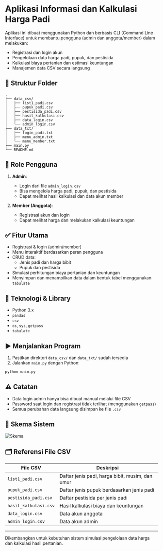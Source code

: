 # Aplikasi Informasi dan Kalkulasi Harga Padi

Aplikasi ini dibuat menggunakan Python dan berbasis CLI (Command Line Interface) untuk membantu pengguna (admin dan anggota/member) dalam melakukan:

- Registrasi dan login akun
- Pengelolaan data harga padi, pupuk, dan pestisida
- Kalkulasi biaya pertanian dan estimasi keuntungan
- Manajemen data CSV secara langsung

## 📁 Struktur Folder

```
.
├── data_csv/
│   ├── list1_padi.csv
│   ├── pupuk_padi.csv
│   ├── pestisida_padi.csv
│   ├── hasil_kalkulasi.csv
│   ├── data_login.csv
│   └── admin_login.csv
├── data_txt/
│   ├── login_padi.txt
│   ├── menu_admin.txt
│   └── menu_member.txt
├── main.py
└── README.md
```

## 👤 Role Pengguna

1. **Admin**:
   - Login dari file `admin_login.csv`
   - Bisa mengelola harga padi, pupuk, dan pestisida
   - Dapat melihat hasil kalkulasi dan data akun member

2. **Member (Anggota)**:
   - Registrasi akun dan login
   - Dapat melihat harga dan melakukan kalkulasi keuntungan

## ✅ Fitur Utama

- Registrasi & login (admin/member)
- Menu interaktif berdasarkan peran pengguna
- CRUD data:
  - Jenis padi dan harga bibit
  - Pupuk dan pestisida
- Simulasi perhitungan biaya pertanian dan keuntungan
- Menyimpan dan menampilkan data dalam bentuk tabel menggunakan `tabulate`

## 💾 Teknologi & Library

- Python 3.x
- `pandas`
- `csv`
- `os`, `sys`, `getpass`
- `tabulate`

## ▶️ Menjalankan Program

1. Pastikan direktori `data_csv/` dan `data_txt/` sudah tersedia
2. Jalankan `main.py` dengan Python:
```bash
python main.py
```

## ⚠️ Catatan

- Data login admin hanya bisa dibuat manual melalui file CSV
- Password saat login dan registrasi tidak terlihat (menggunakan `getpass`)
- Semua perubahan data langsung disimpan ke file `.csv`

## 🧾 Skema Sistem

![Skema](skema/skema.png)

## 🗂️ Referensi File CSV

| File CSV | Deskripsi |
|----------|-----------|
| `list1_padi.csv` | Daftar jenis padi, harga bibit, musim, dan umur |
| `pupuk_padi.csv` | Daftar jenis pupuk berdasarkan jenis padi |
| `pestisida_padi.csv` | Daftar pestisida per jenis padi |
| `hasil_kalkulasi.csv` | Hasil kalkulasi biaya dan keuntungan |
| `data_login.csv` | Data akun anggota |
| `admin_login.csv` | Data akun admin |

---

Dikembangkan untuk kebutuhan sistem simulasi pengelolaan data harga dan kalkulasi hasil pertanian.
